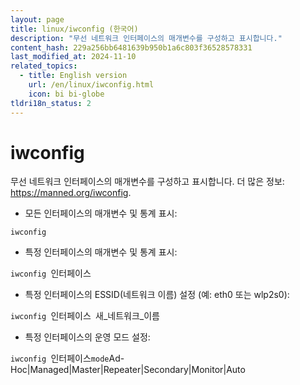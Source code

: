 ```yaml
---
layout: page
title: linux/iwconfig (한국어)
description: "무선 네트워크 인터페이스의 매개변수를 구성하고 표시합니다."
content_hash: 229a256bb6481639b950b1a6c803f36528578331
last_modified_at: 2024-11-10
related_topics:
  - title: English version
    url: /en/linux/iwconfig.html
    icon: bi bi-globe
tldri18n_status: 2
---
```

# iwconfig

무선 네트워크 인터페이스의 매개변수를 구성하고 표시합니다.
더 많은 정보: <https://manned.org/iwconfig>.

- 모든 인터페이스의 매개변수 및 통계 표시:

`iwconfig`

- 특정 인터페이스의 매개변수 및 통계 표시:

`iwconfig `<span class="tldr-var badge badge-pill bg-dark-lm bg-white-dm text-white-lm text-dark-dm font-weight-bold">인터페이스</span>

- 특정 인터페이스의 ESSID(네트워크 이름) 설정 (예: eth0 또는 wlp2s0):

`iwconfig `<span class="tldr-var badge badge-pill bg-dark-lm bg-white-dm text-white-lm text-dark-dm font-weight-bold">인터페이스</span>` `<span class="tldr-var badge badge-pill bg-dark-lm bg-white-dm text-white-lm text-dark-dm font-weight-bold">새_네트워크_이름</span>

- 특정 인터페이스의 운영 모드 설정:

`iwconfig `<span class="tldr-var badge badge-pill bg-dark-lm bg-white-dm text-white-lm text-dark-dm font-weight-bold">인터페이스</span>` mode `<span class="tldr-var badge badge-pill bg-dark-lm bg-white-dm text-white-lm text-dark-dm font-weight-bold">Ad-Hoc|Managed|Master|Repeater|Secondary|Monitor|Auto</span>
